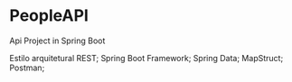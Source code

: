 # PeopleAPI
Api Project in Spring Boot 

Estilo arquitetural REST;
Spring Boot Framework;
Spring Data;
MapStruct;
Postman;
